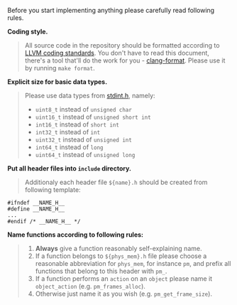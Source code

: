 Before you start implementing anything please carefully read following rules.

**Coding style.**

> All source code in the repository should be formatted according to [LLVM coding standards](http://llvm.org/docs/CodingStandards.html#source-code-formatting). You don't have to read this document, there's a tool that'll do the work for you - [clang-format](http://clang.llvm.org/docs/ClangFormat.html). Please use it by running `make format`.

**Explicit size for basic data types.**

> Please use data types from [stdint.h](http://www.cplusplus.com/reference/cstdint/), namely:
> * `uint8_t` instead of `unsigned char`
> * `uint16_t` instead of `unsigned short int`
> * `int16_t` instead of `short int`
> * `int32_t` instead of `int`
> * `uint32_t` instead of `unsigned int`
> * `int64_t` instead of `long`
> * `uint64_t` instead of `unsigned long`

**Put all header files into `include` directory.**

> Additionaly each header file `${name}.h` should be created from following template:

    #ifndef __NAME_H__
    #define __NAME_H__
    ...
    #endif /* __NAME_H__ */

**Name functions according to following rules:**

> 1. __Always__ give a function reasonably self-explaining name.
> 2. If a function belongs to `${phys_mem}.h` file please choose a reasonable abbreviation for `phys_mem`, for instance `pm`, and prefix all functions that belong to this header with `pm_`.
> 3. If a function performs an `action` on an `object` please name it `object_action` (e.g. `pm_frames_alloc`).
> 4. Otherwise just name it as you wish (e.g. `pm_get_frame_size`).
